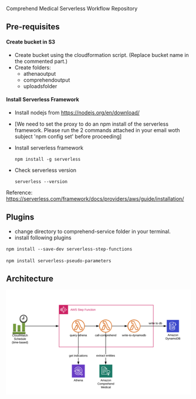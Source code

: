 Comprehend Medical Serverless Workflow Repository

## Pre-requisites
#### Create bucket in S3
* Create bucket using the cloudformation script. (Replace bucket name in the commented part.)
* Create folders:
    * athenaoutput
    * comprehendoutput
    * uploadsfolder

#### Install Serverless Framework
* Install nodejs from https://nodejs.org/en/download/
* [We need to set the proxy to do an npm install of the serverless framework. Please run the 2 commands attached in your email woth subject 'npm config set' before proceeding]

* Install serverless framework
    ```
    npm install -g serverless
    ```
* Check serverless version 
    ```
    serverless --version
    ```

Reference: https://serverless.com/framework/docs/providers/aws/guide/installation/

## Plugins
* change directory to comprehend-service folder in your terminal.
* install following plugins
```
npm install --save-dev serverless-step-functions

npm install serverless-pseudo-parameters
```


## Architecture

![alt text](images/architecture.png "Logo Title Text 1")